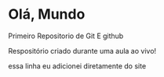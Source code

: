 # Olá, Mundo 
 Primeiro Repositorio de Git E github

 Respositório criado durante uma aula ao vivo!
 
 essa linha eu adicionei diretamente do site
